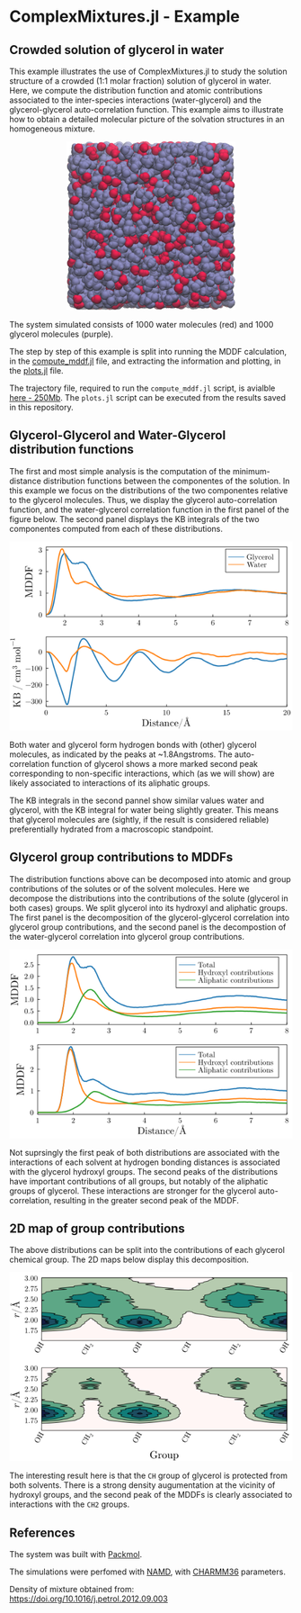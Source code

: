 # ComplexMixtures.jl - Example

## Crowded solution of glycerol in water

This example illustrates the use of ComplexMixtures.jl to study the solution structure of a crowded (1:1 molar fraction) solution of glycerol in water. Here, we compute the distribution function and atomic contributions associated to the inter-species interactions (water-glycerol) and the glycerol-glycerol auto-correlation function. This example aims to illustrate how to obtain a detailed molecular picture of the solvation structures in an homogeneous mixture. 

<center><img width=300px src="./system.png"></center>

The system simulated consists of 1000 water molecules (red) and 1000 glycerol molecules (purple).

The step by step of this example is split into running the MDDF calculation, in the [compute_mddf.jl](./compute_mddf.jl) file, and extracting the information and plotting, in the [plots.jl](./plots.jl) file. 

The trajectory file, required to run the `compute_mddf.jl` script, is avialble [here - 250Mb](https://drive.google.com/file/d/1BuXJ8AjBeduMSD2CkDJLDNxAAD2QNNg6/view?usp=sharing). The `plots.jl` script can be executed from the results saved in this repository. 

## Glycerol-Glycerol and Water-Glycerol distribution functions

The first and most simple analysis is the computation of the minimum-distance distribution functions between the componentes of the solution. In this example we focus on the distributions of the two componentes relative to the glycerol molecules. Thus, we display the glycerol auto-correlation function, and the water-glycerol correlation function in the first panel of the figure below. The second panel displays the KB integrals of the two componentes computed from each of these distributions. 

![](./results/mddf_kb.png)

Both water and glycerol form hydrogen bonds with (other) glycerol molecules, as indicated by the peaks at ~1.8Angstroms. The auto-correlation function of glycerol shows a more marked second peak corresponding to non-specific interactions, which (as we will show) are likely associated to interactions of its aliphatic groups. 

The KB integrals in the second pannel show similar values water and glycerol, with the KB integral for water being slightly greater. This means that glycerol molecules are (sightly, if the result is considered reliable) preferentially hydrated from a macroscopic standpoint. 

## Glycerol group contributions to MDDFs

The distribution functions above can be decomposed into atomic and group contributions of the solutes or of the solvent molecules. Here we decompose the distributions into the contributions of the solute (glycerol in both cases) groups. We split glycerol into its hydroxyl and aliphatic groups. The first panel is the decomposition of the glycerol-glycerol correlation into glycerol group contributions, and the second panel is the decompostion of the water-glycerol correlation into glycerol group contributions. 

![](./results/mddf_groups.png)

Not suprsingly the first peak of both distributions are associated with the interactions of each solvent at hydrogen bonding distances is associated with the glycerol hydroxyl groups. The second peaks of the distributions have important contributions of all groups, but notably of the aliphatic groups of glycerol. These interactions are stronger for the glycerol auto-correlation, resulting in the greater second peak of the MDDF. 

## 2D map of group contributions

The above distributions can be split into the contributions of each glycerol chemical group. The 2D maps below display this decomposition. 

![](./results/map2D_glyc_glyc.png)

The interesting result here is that the `CH` group of glycerol is protected from both solvents. There is a strong density augumentation at the vicinity of hydroxyl groups, and the second peak of the MDDFs is clearly associated to interactions with the `CH2` groups. 

## References

The system was built with [Packmol](http://m3g.iqm.unicamp.br/packmol).

The simulations were perfomed with [NAMD](https://www.ks.uiuc.edu/Research/namd/), with [CHARMM36](https://www.charmm.org) parameters. 

Density of mixture obtained from: https://doi.org/10.1016/j.petrol.2012.09.003